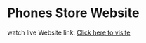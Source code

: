 # Phones Store Website
watch live
Website link: [Click here to visite](https://priyans1727c.github.io/Website/)
